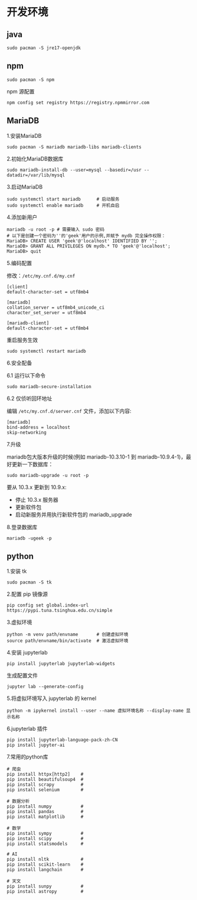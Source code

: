 # 开发环境

## java

`sudo pacman -S jre17-openjdk`

## npm

`sudo pacman -S npm`

npm 源配置

```shell
npm config set registry https://registry.npmmirror.com
```

## MariaDB

1.安装MariaDB

```shell
sudo pacman -S mariadb mariadb-libs mariadb-clients
```

2.初始化MariaDB数据库

```shell
sudo mariadb-install-db --user=mysql --basedir=/usr --datadir=/var/lib/mysql
```

3.启动MariaDB

```sehll
sudo systemctl start mariadb      # 启动服务
sudo systemctl enable mariadb     # 开机自启
```

4.添加新用户

```shell
mariadb -u root -p # 需要输入 sudo 密码
# 以下是创建一个密码为''的'geek'用户的示例,并赋予 mydb 完全操作权限：
MariaDB> CREATE USER 'geek'@'localhost' IDENTIFIED BY '';
MariaDB> GRANT ALL PRIVILEGES ON mydb.* TO 'geek'@'localhost';
MariaDB> quit
```

5.编码配置

修改：`/etc/my.cnf.d/my.cnf`

```shell
[client]
default-character-set = utf8mb4

[mariadb]
collation_server = utf8mb4_unicode_ci
character_set_server = utf8mb4

[mariadb-client]
default-character-set = utf8mb4
```

重启服务生效

`sudo systemctl restart mariadb`

6.安全配备

6.1 运行以下命令

`sudo mariadb-secure-installation`

6.2 仅侦听回环地址

编辑 `/etc/my.cnf.d/server.cnf` 文件，添加以下内容:

```shell
[mariadb]
bind-address = localhost
skip-networking
```

7.升级

mariadb包大版本升级的时候(例如 mariadb-10.3.10-1 到 mariadb-10.9.4-1)，最好更新一下数据库：

`sudo mariadb-upgrade -u root -p`

要从 10.3.x 更新到 10.9.x:

- 停止 10.3.x 服务器
- 更新软件包
- 启动新服务并用执行新软件包的 mariadb_upgrade

8.登录数据库

`mariadb -ugeek -p`

## python

1.安装 tk

`sudo pacman -S tk`

2.配置 pip 镜像源

`pip config set global.index-url https://pypi.tuna.tsinghua.edu.cn/simple
`

3.虚拟环境

```shell
python -m venv path/envname       # 创建虚拟环境
source path/envname/bin/activate  # 激活虚拟环境
```

4.安装 jupyterlab

`pip install jupyterlab jupyterlab-widgets`

生成配置文件

`jupyter lab --generate-config`

5.将虚拟环境写入 jupyterlab 的 kernel

`python -m ipykernel install --user --name 虚拟环境名称 --display-name 显示名称`

6.jupyterlab 插件

```shell
pip install jupyterlab-language-pack-zh-CN
pip install jupyter-ai
```

7.常用的python库

```sell
# 爬虫
pip install httpx[http2]    # 
pip install beautifulsoup4  # 
pip install scrapy          # 
pip install selenium        # 

# 数据分析
pip install numpy           # 
pip install pandas          # 
pip install matplotlib      # 

# 数学
pip install sympy           # 
pip install scipy           # 
pip install statsmodels     # 

# AI
pip install nltk            # 
pip install scikit-learn    # 
pip install langchain       # 

# 天文
pip install sunpy           # 
pip install astropy         # 
```
